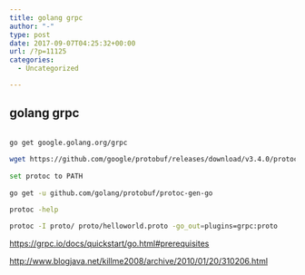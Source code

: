 ```yaml
---
title: golang grpc
author: "-"
type: post
date: 2017-09-07T04:25:32+00:00
url: /?p=11125
categories:
  - Uncategorized

---
```

## golang grpc
```bash
  
go get google.golang.org/grpc
  
wget https://github.com/google/protobuf/releases/download/v3.4.0/protoc-3.4.0-linux-x86_64.zip
  
set protoc to PATH
  
go get -u github.com/golang/protobuf/protoc-gen-go

protoc -help
  
protoc -I proto/ proto/helloworld.proto -go_out=plugins=grpc:proto

```

https://grpc.io/docs/quickstart/go.html#prerequisites
  
http://www.blogjava.net/killme2008/archive/2010/01/20/310206.html